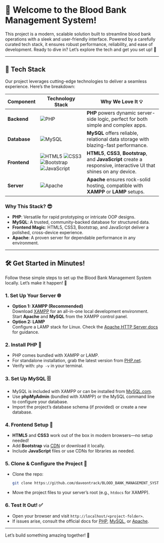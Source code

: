 
# 🚀 Welcome to the Blood Bank Management System!

This project is a modern, scalable solution built to streamline blood bank operations with a sleek and user-friendly interface. Powered by a carefully curated tech stack, it ensures robust performance, reliability, and ease of development. Ready to dive in? Let’s explore the tech and get you set up! 🎉

---

## 🌟 Tech Stack

Our project leverages cutting-edge technologies to deliver a seamless experience. Here’s the breakdown:

| Component       | Technology Stack                                                                 | Why We Love It 💡                                                                 |
|-----------------|----------------------------------------------------------------------------------|----------------------------------------------------------------------------------|
| **Backend**     | ![PHP](https://img.shields.io/badge/PHP-777BB4?logo=php&logoColor=white)         | **PHP** powers dynamic server-side logic, perfect for both simple and complex apps. |
| **Database**    | ![MySQL](https://img.shields.io/badge/MySQL-4479A1?logo=mysql&logoColor=white)   | **MySQL** offers reliable, relational data storage with blazing-fast performance.  |
| **Frontend**    | ![HTML5](https://img.shields.io/badge/HTML5-E34F26?logo=html5&logoColor=white) ![CSS3](https://img.shields.io/badge/CSS3-1572B6?logo=css3&logoColor=white) ![Bootstrap](https://img.shields.io/badge/Bootstrap-7952B3?logo=bootstrap&logoColor=white) ![JavaScript](https://img.shields.io/badge/JavaScript-F7DF1E?logo=javascript&logoColor=black) | **HTML5**, **CSS3**, **Bootstrap**, and **JavaScript** create a responsive, interactive UI that shines on any device. |
| **Server**      | ![Apache](https://img.shields.io/badge/Apache-D22128?logo=apache&logoColor=white) | **Apache** ensures rock-solid hosting, compatible with **XAMPP** or **LAMP** setups. |

### Why This Stack? 😎
- **PHP**: Versatile for rapid prototyping or intricate OOP designs.
- **MySQL**: A trusted, community-backed database for structured data.
- **Frontend Magic**: HTML5, CSS3, Bootstrap, and JavaScript deliver a polished, cross-device experience.
- **Apache**: A proven server for dependable performance in any environment.

---

## 🛠️ Get Started in Minutes!

Follow these simple steps to set up the Blood Bank Management System locally. Let’s make it happen! 🚀

### 1. Set Up Your Server 🌐
- **Option 1: XAMPP (Recommended)**  
  Download [XAMPP](https://www.apachefriends.org/) for an all-in-one local development environment.  
  Start **Apache** and **MySQL** from the XAMPP control panel.  
- **Option 2: LAMP**  
  Configure a LAMP stack for Linux. Check the [Apache HTTP Server docs](https://httpd.apache.org/docs/) for guidance.

### 2. Install PHP 🐘
- PHP comes bundled with XAMPP or LAMP.  
- For standalone installation, grab the latest version from [PHP.net](https://www.php.net/).  
- Verify with: `php -v` in your terminal.

### 3. Set Up MySQL 🗄️
- MySQL is included with XAMPP or can be installed from [MySQL.com](https://www.mysql.com/).  
- Use **phpMyAdmin** (bundled with XAMPP) or the MySQL command line to configure your database.  
- Import the project’s database schema (if provided) or create a new database.

### 4. Frontend Setup 🎨
- **HTML5** and **CSS3** work out of the box in modern browsers—no setup needed!  
- Add **Bootstrap** via [CDN](https://getbootstrap.com/) or download it locally.  
- Include **JavaScript** files or use CDNs for libraries as needed.

### 5. Clone & Configure the Project 📂
- Clone the repo:  
  ```bash
  git clone https://github.com/daveontrack/BLOOD_BANK_MANAGEMENT_SYSTEM
  ```
- Move the project files to your server’s root (e.g., `htdocs` for XAMPP).  

### 6. Test It Out! ✅
- Open your browser and visit `http://localhost/<project-folder>`.  
- If issues arise, consult the official docs for [PHP](https://www.php.net/docs.php), [MySQL](https://dev.mysql.com/doc/), or [Apache](https://httpd.apache.org/docs/).

---

Let’s build something amazing together! 🚀

